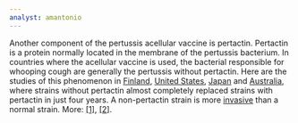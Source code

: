 ```yaml
---
analyst: amantonio
---
```


Another component of the pertussis acellular vaccine is pertactin. Pertactin is a protein normally located in the membrane of the pertussis bacterium. In countries where the acellular vaccine is used, the bacterial responsible for whooping cough are generally the pertussis without pertactin. Here are the studies of this phenomenon in [Finland](https://www.ncbi.nlm.nih.gov/pmc/articles/PMC3485885/), [United States](https://www.ncbi.nlm.nih.gov/pmc/articles/PMC5115783/), [Japan](http://journals.plos.org/plosone/article?id=10.1371/journal.pone.0031985) and [Australia](https://wwwnc.cdc.gov/eid/article/20/4/13-1478_article), where strains without pertactin almost completely replaced strains with pertactin in just four years.
A non-pertactin strain is more [invasive](https://www.ncbi.nlm.nih.gov/pubmed/19579693) than a normal strain. More: [[1]](https://www.ncbi.nlm.nih.gov/pubmed/25301209), [[2]](https://www.ncbi.nlm.nih.gov/pubmed/26432908).
